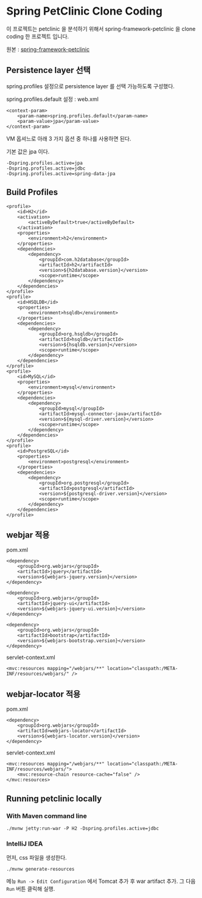 # Spring PetClinic Clone Coding

이 프로젝트는 petclinic 을 분석하기 위해서 spring-framework-petclinic 을
clone coding 한 프로젝트 입니다.

원본 : [spring-framework-petclinic](https://github.com/spring-petclinic/spring-framework-petclinic)

## Persistence layer 선택
spring.profiles 설정으로 persistence layer 를 선택 가능하도록 구성했다.

spring.profiles.default 설정 : web.xml
```
<context-param>
    <param-name>spring.profiles.default</param-name>
    <param-value>jpa</param-value>
</context-param>
```

VM 옵셔느로 아래 3 가지 옵션 중 하나를 사용하면 된다.

기본 값은 jpa 이다.
```
-Dspring.profiles.active=jpa
-Dspring.profiles.active=jdbc
-Dspring.profiles.active=spring-data-jpa
```

## Build Profiles
```
<profile>
    <id>H2</id>
    <activation>
        <activeByDefault>true</activeByDefault>
    </activation>
    <properties>
        <environment>h2</environment>
    </properties>
    <dependencies>
        <dependency>
            <groupId>com.h2database</groupId>
            <artifactId>h2</artifactId>
            <version>${h2database.version}</version>
            <scope>runtime</scope>
        </dependency>
    </dependencies>
</profile>
<profile>
    <id>HSQLDB</id>
    <properties>
        <environment>hsqldb</environment>
    </properties>
    <dependencies>
        <dependency>
            <groupId>org.hsqldb</groupId>
            <artifactId>hsqldb</artifactId>
            <version>${hsqldb.version}</version>
            <scope>runtime</scope>
        </dependency>
    </dependencies>
</profile>
<profile>
    <id>MySQL</id>
    <properties>
        <environment>mysql</environment>
    </properties>
    <dependencies>
        <dependency>
            <groupId>mysql</groupId>
            <artifactId>mysql-connector-java</artifactId>
            <version>${mysql-driver.version}</version>
            <scope>runtime</scope>
        </dependency>
    </dependencies>
</profile>
<profile>
    <id>PostgreSQL</id>
    <properties>
        <environment>postgresql</environment>
    </properties>
    <dependencies>
        <dependency>
            <groupId>org.postgresql</groupId>
            <artifactId>postgresql</artifactId>
            <version>${postgresql-driver.version}</version>
            <scope>runtime</scope>
        </dependency>
    </dependencies>
</profile>
```
## webjar 적용
pom.xml
```
<dependency>
    <groupId>org.webjars</groupId>
    <artifactId>jquery</artifactId>
    <version>${webjars-jquery.version}</version>
</dependency>

<dependency>
    <groupId>org.webjars</groupId>
    <artifactId>jquery-ui</artifactId>
    <version>${webjars-jquery-ui.version}</version>
</dependency>

<dependency>
    <groupId>org.webjars</groupId>
    <artifactId>bootstrap</artifactId>
    <version>${webjars-bootstrap.version}</version>
</dependency>
```

servlet-context.xml
```
<mvc:resources mapping="/webjars/**" location="classpath:/META-INF/resources/webjars/" />
```

## webjar-locator 적용
pom.xml
```
<dependency>
    <groupId>org.webjars</groupId>
    <artifactId>webjars-locator</artifactId>
    <version>${webjars-locator.version}</version>
</dependency>
```

servlet-context.xml
```
<mvc:resources mapping="/webjars/**" location="classpath:/META-INF/resources/webjars/">
    <mvc:resource-chain resource-cache="false" />
</mvc:resources>
```
## Running petclinic locally

### With Maven command line
```
./mvnw jetty:run-war -P H2 -Dspring.profiles.active=jdbc
```

### IntelliJ IDEA
먼저, css 파일을 생성한다.
```
./mvnw generate-resources
```

메뉴 `Run -> Edit Configuration` 에서 Tomcat 추가 후 war artifact 추가.
그 다음 `Run` 버튼 클릭해 실행.
